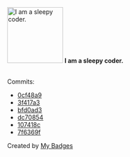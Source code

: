 <img src="https://my-badges.github.io/my-badges/sleepy-coder.png" alt="I am a sleepy coder." title="I am a sleepy coder." width="128">
<strong>I am a sleepy coder.</strong>
<br><br>

Commits:

- <a href="https://github.com/ZuBB/dotfiles/commit/0cf48a9623761521e11c81a13d201b5ba2ffaec9">0cf48a9</a>
- <a href="https://github.com/ZuBB/dotfiles/commit/3f417a3f3cf4024098e13983bc800d57cf797035">3f417a3</a>
- <a href="https://github.com/ZuBB/dotfiles/commit/bfd0ad342f83401206db4927b8f21c65cf8613d7">bfd0ad3</a>
- <a href="https://github.com/ZuBB/dotfiles/commit/dc70854b50a1d0aecdcbf19b2b7ff448b5ee4146">dc70854</a>
- <a href="https://github.com/ZuBB/dotfiles/commit/107418c621a8ddc976154438dd07d05b36177113">107418c</a>
- <a href="https://github.com/ZuBB/ZuBB/commit/7f6369fe337d13c51f225ceb5a3ff35d713769ab">7f6369f</a>


Created by <a href="https://github.com/my-badges/my-badges">My Badges</a>